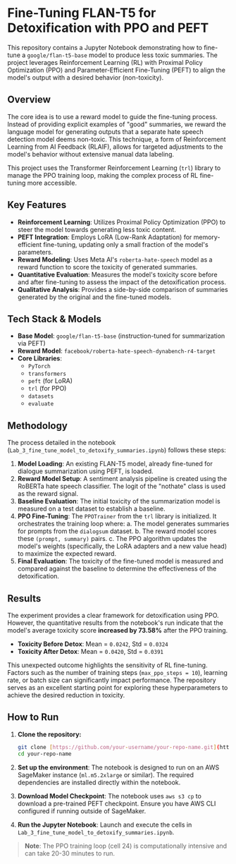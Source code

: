 # Fine-Tuning FLAN-T5 for Detoxification with PPO and PEFT

This repository contains a Jupyter Notebook demonstrating how to fine-tune a `google/flan-t5-base` model to produce less toxic summaries. The project leverages Reinforcement Learning (RL) with Proximal Policy Optimization (PPO) and Parameter-Efficient Fine-Tuning (PEFT) to align the model's output with a desired behavior (non-toxicity).

## Overview

The core idea is to use a reward model to guide the fine-tuning process. Instead of providing explicit examples of "good" summaries, we reward the language model for generating outputs that a separate hate speech detection model deems non-toxic. This technique, a form of Reinforcement Learning from AI Feedback (RLAIF), allows for targeted adjustments to the model's behavior without extensive manual data labeling.

This project uses the Transformer Reinforcement Learning (`trl`) library to manage the PPO training loop, making the complex process of RL fine-tuning more accessible.

## Key Features

-   **Reinforcement Learning**: Utilizes Proximal Policy Optimization (PPO) to steer the model towards generating less toxic content.
-   **PEFT Integration**: Employs LoRA (Low-Rank Adaptation) for memory-efficient fine-tuning, updating only a small fraction of the model's parameters.
-   **Reward Modeling**: Uses Meta AI's `roberta-hate-speech` model as a reward function to score the toxicity of generated summaries.
-   **Quantitative Evaluation**: Measures the model's toxicity score before and after fine-tuning to assess the impact of the detoxification process.
-   **Qualitative Analysis**: Provides a side-by-side comparison of summaries generated by the original and the fine-tuned models.

## Tech Stack & Models

-   **Base Model**: `google/flan-t5-base` (instruction-tuned for summarization via PEFT)
-   **Reward Model**: `facebook/roberta-hate-speech-dynabench-r4-target`
-   **Core Libraries**:
    -   `PyTorch`
    -   `transformers`
    -   `peft` (for LoRA)
    -   `trl` (for PPO)
    -   `datasets`
    -   `evaluate`

## Methodology

The process detailed in the notebook (`Lab_3_fine_tune_model_to_detoxify_summaries.ipynb`) follows these steps:

1.  **Model Loading**: An existing FLAN-T5 model, already fine-tuned for dialogue summarization using PEFT, is loaded.
2.  **Reward Model Setup**: A sentiment analysis pipeline is created using the RoBERTa hate speech classifier. The logit of the "nothate" class is used as the reward signal.
3.  **Baseline Evaluation**: The initial toxicity of the summarization model is measured on a test dataset to establish a baseline.
4.  **PPO Fine-Tuning**: The `PPOTrainer` from the `trl` library is initialized. It orchestrates the training loop where:
    a. The model generates summaries for prompts from the `dialogsum` dataset.
    b. The reward model scores these `(prompt, summary)` pairs.
    c. The PPO algorithm updates the model's weights (specifically, the LoRA adapters and a new value head) to maximize the expected reward.
5.  **Final Evaluation**: The toxicity of the fine-tuned model is measured and compared against the baseline to determine the effectiveness of the detoxification.

## Results

The experiment provides a clear framework for detoxification using PPO. However, the quantitative results from the notebook's run indicate that the model's average toxicity score **increased by 73.58%** after the PPO training.

-   **Toxicity Before Detox**: Mean = `0.0242`, Std = `0.0324`
-   **Toxicity After Detox**: Mean = `0.0420`, Std = `0.0391`

This unexpected outcome highlights the sensitivity of RL fine-tuning. Factors such as the number of training steps (`max_ppo_steps = 10`), learning rate, or batch size can significantly impact performance. The repository serves as an excellent starting point for exploring these hyperparameters to achieve the desired reduction in toxicity.

## How to Run

1.  **Clone the repository:**
    ```bash
    git clone [https://github.com/your-username/your-repo-name.git](https://github.com/your-username/your-repo-name.git)
    cd your-repo-name
    ```

2.  **Set up the environment**: The notebook is designed to run on an AWS SageMaker instance (`ml.m5.2xlarge` or similar). The required dependencies are installed directly within the notebook.

3.  **Download Model Checkpoint**: The notebook uses `aws s3 cp` to download a pre-trained PEFT checkpoint. Ensure you have AWS CLI configured if running outside of SageMaker.

4.  **Run the Jupyter Notebook**: Launch and execute the cells in `Lab_3_fine_tune_model_to_detoxify_summaries.ipynb`.

> **Note**: The PPO training loop (cell 24) is computationally intensive and can take 20-30 minutes to run.
